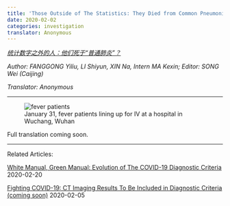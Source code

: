 ```yaml
---
title: 'Those Outside of The Statistics: They Died from Common Pneumonia? (coming soon)'
date: 2020-02-02
categories: investigation
translator: Anonymous
---
```


*[统计数字之外的人：他们死于“普通肺炎”？](https://club.6parkbbs.com/bolun/index.php?app=forum&act=threadview&tid=15627817)*

*Author: FANGGONG Yiliu, LI Shiyun, XIN Na, Intern MA Kexin; Editor: SONG Wei (Caijing)*

*Translator: Anonymous*

---

<figure>
  <img src="/assets/media/2020-02-02/those-outside-of-statistics-01.jpg" alt="fever patients"/>
  <figcaption>January 31, fever patients lining up for IV at a hospital in Wuchang, Wuhan</figcaption>
</figure>

Full translation coming soon.

---

Related Articles:

[White Manual, Green Manual: Evolution of The COVID-19 Diagnostic Criteria](/articles/2020/02/20/White-Manual-Green-Manual) 2020-02-20

[Fighting COVID-19: CT Imaging Results To Be Included in Diagnostic Criteria (coming soon)](/articles/2020/02/05/Fighting-COVID-19) 2020-02-05
